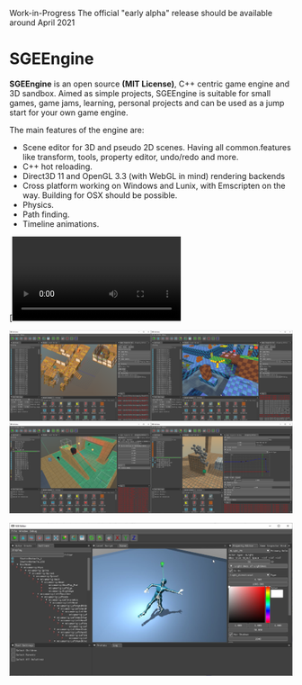 

Work-in-Progress The official "early alpha" release should be available around April 2021

# SGEEngine

__SGEEngine__ is an open source __(MIT License)__, C++ centric game engine and 3D sandbox. Aimed as simple projects, SGEEngine is suitable for small games, game jams, learning, personal projects and can be used as a jump start for your own game engine.

The main features of the engine are:
 - Scene editor for 3D and pseudo 2D scenes. Having all common.features like transform, tools, property editor, undo/redo and more.
 - C++ hot reloading.
 - Direct3D 11 and OpenGL 3.3 (with WebGL in mind) rendering backends
 - Cross platform working on Windows and Lunix, with Emscripten on the way. Building for OSX should be possible.
 - Physics.
 - Path finding.
 - Timeline animations.

[![Watch the video](https://user-images.githubusercontent.com/6237727/114287179-95c8a700-9a6d-11eb-9fdd-54009834ef2f.mp4)


<img src="./docs/img/editor_ss0.png" alt="alt text" width="50%" height="50%"><img src="./docs/img/editor_ss1.png" alt="alt text" width="50%" height="50%">
<img src="./docs/img/editor_ss2.png" alt="alt text" width="50%" height="50%"><img src="./docs/img/editor_ss3.png" alt="alt text" width="50%" height="50%">

<img src="./docs/img/editor_ss4.jpg" alt="alt text" width="100%">

<source src="./docs/img/fruits.mp4" type="video/mp4">

